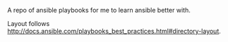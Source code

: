 A repo of ansible playbooks for me to learn ansible better with.


Layout follows http://docs.ansible.com/playbooks_best_practices.html#directory-layout.
